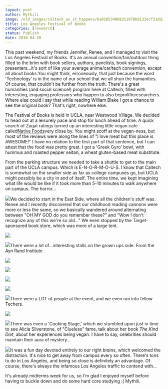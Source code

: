 ```yaml
---
layout: post
author: Mythili
image: /old_images/caltech_as_it_happens/6a0105349b8251970b0133ecf21dd2970b.jpg
title: Los Angeles Festival of Books
categories: [research]
status: Publish
date: 2010-04-28
---
```



This past weekend, my friends Jennifer, Renee, and I managed to visit the Los Angeles Festival of Books. It's an annual convention/fair/outdoor thing filled to the brim with book sellers, authors, panelists, book signings, presenters...it's sort of like your average anime/car/tech convention, except all about books.You might think, erroneously, that just because the word 'Technology' is in the name of our school that we all shun the humanities. Of course, that couldn't be further from the truth. There's a great humanities (and social science!) program here at Caltech, filled with interesting, engaging professors who happen to also beprolificresearchers. Where else could I say that while reading William Blake I got a chance to see the original book? That's right, nowhere else.

The Festival of Books is held in UCLA, near Westwood Village. We decided to head out at a leisurely pace and stop for lunch ahead of time. A quick search of Zagat ratings turned up an interesting little vegan cafe called[Native Foods](https://www.nativefoods.com/)very close by. You might scoff at the vegan-ness, but most of the reviews were along the lines of "I love meat but this place is AWESOME!" I have no relation to the first part of that sentence, but I can attest that the food was pretty great. I got a 'Greek Gyro' bowl, with hummus and roasted pepper seitan, a wheat gluten-based meat substitute.

From the parking structure we needed to take a shuttle to get to the main part of the UCLA campus. Which is E-N-O-R-M-O-U-S. I know that Caltech is somewhat on the smaller side as far as college campuses go, but UCLA might possibly be a city in and of itself. The entire time, we kept imagining what life would be like if it took more than 5-10 minutes to walk anywhere on campus. The horror...


![](/old_images/caltech_as_it_happens/6a0105349b8251970b01348021dfe1970c.jpg)We decided to start in the East Side, where all the children's stuff was. Renee and I recently discovered that our childhood reading cannons were more or less the same, so we basically wandered around alternating between "OH MY GOD do you remember these?" and "Wow I don't recognize any of this we're so old..." We even stopped by the Target-sponsored book store, which was more of a large tent.


![](/old_images/caltech_as_it_happens/6a0105349b8251970b0133ecf2293f970b.jpg)


![](/old_images/caltech_as_it_happens/6a0105349b8251970b01348021e85b970c.jpg)There were a lot of...interesting stalls on the grown ups side. From the Ayn Rand Institute

![](/old_images/caltech_as_it_happens/6a0105349b8251970b01348021e991970c.jpg)


![](/old_images/caltech_as_it_happens/6a0105349b8251970b0133ecf22f5d970b.jpg)


![](/old_images/caltech_as_it_happens/6a0105349b8251970b0133ecf230fa970b.jpg)


![](/old_images/caltech_as_it_happens/6a0105349b8251970b01348021eac2970c.jpg)


![](/old_images/caltech_as_it_happens/6a0105349b8251970b0133ecf23400970b.jpg)There were a LOT of people at the event, and we even ran into fellow Techers.


![](/old_images/caltech_as_it_happens/6a0105349b8251970b01348021ec17970c.jpg)


![](/old_images/caltech_as_it_happens/6a0105349b8251970b01348027ad79970c.jpg)There was even a 'Cooking Stage,' which we stumbled upon just in time to see Alicia Silverstone, of "Clueless" fame, talk about her book *The Kind Diet*, about her experiences being vegan. I have to say, celebrities should maintain their aura of mystery...


![](/old_images/caltech_as_it_happens/6a0105349b8251970b01348027b482970c.jpg)It was a fun day devoted entirely to our right brains, which welcomed the distraction. It's nice to get away from campus every so often. There's tons to do in Los Angeles, and being so close is definitely an advantage. Of course, there's always the infamous Los Angeles traffic to contend with...

It's already midterms week for us, so I'm glad I enjoyed myself before having to buckle down and do some hard core studying :(
Mythili.

